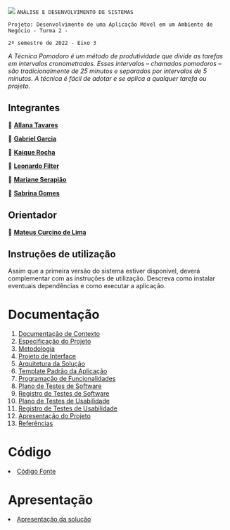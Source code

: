 

![](../../videos/pomodoro/TimeUp.gif)
`ANÁLISE E DESENVOLVIMENTO DE SISTEMAS`

`Projeto: Desenvolvimento de uma Aplicação Móvel em um Ambiente de Negócio - Turma 2 -`

`2º semestre de 2022 - Eixo 3`

_A Técnica Pomodoro é um método de produtividade que divide as tarefas em intervalos cronometrados. 
Esses intervalos – chamados pomodoros – são tradicionalmente de 25 minutos e separados por intervalos de 5 minutos. A técnica é fácil de adotar e se aplica a qualquer tarefa ou projeto._

## Integrantes

🍅 <a href="https://github.com/allana-tb" target="_blank"> **Allana Tavares**</a>

🍅 <a href="https://github.com/Gabrie1Garcia"> **Gabriel Garcia**</a>

🍅 <a href="https://github.com/kaiqueRoc"> **Kaique Rocha** </a>

🍅 <a href="https://github.com/leofilter"> **Leonardo Filter** </a>

🍅 <a href="https://github.com/Mariane03"> **Mariane Serapião** </a>

🍅 <a href="https://github.com/sabrinagomessilva"> **Sabrina Gomes** </a>


## Orientador

🍅 <a href="https://github.com/mateuscurcino"> **Mateus Curcino de Lima** </a>


## Instruções de utilização

Assim que a primeira versão do sistema estiver disponível, deverá complementar com as instruções de utilização. Descreva como instalar eventuais dependências e como executar a aplicação.

# Documentação

<ol>
<li><a href="docs/01-Documentação de Contexto.md"> Documentação de Contexto</a></li>
<li><a href="docs/02-Especificação do Projeto.md"> Especificação do Projeto</a></li>
<li><a href="docs/03-Metodologia.md"> Metodologia</a></li>
<li><a href="docs/04-Projeto de Interface.md"> Projeto de Interface</a></li>
<li><a href="docs/05-Arquitetura da Solução.md"> Arquitetura da Solução</a></li>
<li><a href="docs/06-Template Padrão da Aplicação.md"> Template Padrão da Aplicação</a></li>
<li><a href="docs/07-Programação de Funcionalidades.md"> Programação de Funcionalidades</a></li>
<li><a href="docs/08-Plano de Testes de Software.md"> Plano de Testes de Software</a></li>
<li><a href="docs/09-Registro de Testes de Software.md"> Registro de Testes de Software</a></li>
<li><a href="docs/10-Plano de Testes de Usabilidade.md"> Plano de Testes de Usabilidade</a></li>
<li><a href="docs/11-Registro de Testes de Usabilidade.md"> Registro de Testes de Usabilidade</a></li>
<li><a href="docs/12-Apresentação do Projeto.md"> Apresentação do Projeto</a></li>
<li><a href="docs/13-Referências.md"> Referências</a></li>
</ol>

# Código

<li><a href="src/README.md"> Código Fonte</a></li>

# Apresentação

<li><a href="presentation/README.md"> Apresentação da solução</a></li>
